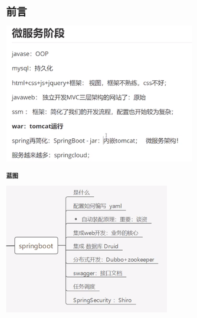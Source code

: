 # 前言

![](../.gitbook/assets/image%20%28139%29.png)

### 蓝图

![](../.gitbook/assets/image%20%28152%29.png)

